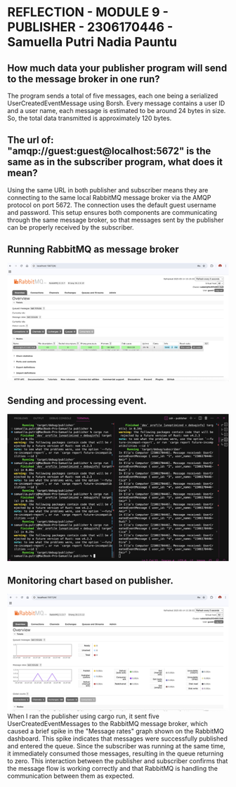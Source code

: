 # REFLECTION - MODULE 9 - PUBLISHER - 2306170446 - Samuella Putri Nadia Pauntu 
## How much data your publisher program will send to the message broker in one run? 
The program sends a total of five messages, each one being a serialized UserCreatedEventMessage using Borsh. Every message contains a user ID and a user name, each message is estimated to be around 24 bytes in size. So, the total data transmitted is approximately 120 bytes.

## The url of: "amqp://guest:guest@localhost:5672" is the same as in the subscriber program, what does it mean?
Using the same URL in both publisher and subscriber means they are connecting to the same local RabbitMQ message broker via the AMQP protocol on port 5672. The connection uses the default guest username and password. This setup ensures both components are communicating through the same message broker, so that messages sent by the publisher can be properly received by the subscriber.

## Running RabbitMQ as message broker
![](img/ss_RabbitMQ.png)

## Sending and processing event.
![](img/ss_terminal.png)

## Monitoring chart based on publisher.
![](img/ss_rabbitMQ_2.png)
When I ran the publisher using cargo run, it sent five UserCreatedEventMessages to the RabbitMQ message broker, which caused a brief spike in the "Message rates" graph shown on the RabbitMQ dashboard. This spike indicates that messages were successfully published and entered the queue. Since the subscriber was running at the same time, it immediately consumed those messages, resulting in the queue returning to zero. This interaction between the publisher and subscriber confirms that the message flow is working correctly and that RabbitMQ is handling the communication between them as expected.










